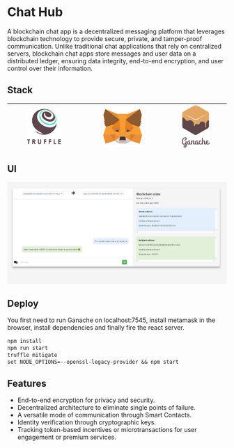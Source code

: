 # Chat Hub
A blockchain chat app is a decentralized messaging platform that leverages blockchain technology to provide secure, private, and tamper-proof communication. Unlike traditional chat applications that rely on centralized servers, blockchain chat apps store messages and user data on a distributed ledger, ensuring data integrity, end-to-end encryption, and user control over their information.

## Stack
| <img src="img/truffle.png" width="50%"> | <img src="img/metamask.png" width="50%">   | <img src="img/ganache.png" width="50%"> |
|---|---|---|
  
## UI    
<img src="img/demo.PNG"/>

## Deploy
You first need to run Ganache on localhost:7545, install metamask in the browser, install dependencies and finally fire the react server.
```
npm install
npm run start
truffle mitigate
set NODE_OPTIONS=--openssl-legacy-provider && npm start
```

## Features
* End-to-end encryption for privacy and security.
* Decentralized architecture to eliminate single points of failure.
* A versatile mode of communication through Smart Contacts.
* Identity verification through cryptographic keys.
* Tracking token-based incentives or microtransactions for user engagement or premium services.

